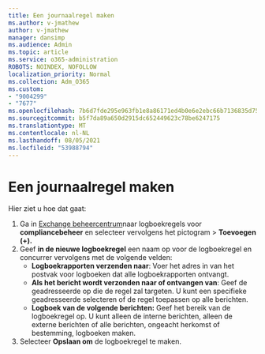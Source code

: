 ```yaml
---
title: Een journaalregel maken
ms.author: v-jmathew
author: v-jmathew
manager: dansimp
ms.audience: Admin
ms.topic: article
ms.service: o365-administration
ROBOTS: NOINDEX, NOFOLLOW
localization_priority: Normal
ms.collection: Adm_O365
ms.custom:
- "9004299"
- "7677"
ms.openlocfilehash: 7b6d7fde295e963fb1e8a86171ed4b0e6e2ebc66b7136835d75f5f8c1b19f9de
ms.sourcegitcommit: b5f7da89a650d2915dc652449623c78be6247175
ms.translationtype: MT
ms.contentlocale: nl-NL
ms.lasthandoff: 08/05/2021
ms.locfileid: "53988794"
---
```

# <a name="create-a-journal-rule"></a>Een journaalregel maken

Hier ziet u hoe dat gaat:

1. Ga in [Exchange beheercentrum](https://go.microsoft.com/fwlink/p/?linkid=2059104)naar logboekregels voor **compliancebeheer** en selecteer vervolgens het pictogram  >   **Toevoegen (+).**
2. Geef **in de nieuwe logboekregel** een naam op voor de logboekregel en concurrer vervolgens met de volgende velden:  
    - **Logboekrapporten verzenden naar**: Voer het adres in van het postvak voor logboeken dat alle logboekrapporten ontvangt.  
    - **Als het bericht wordt verzonden naar of ontvangen van**: Geef de geadresseerde op die de regel zal targeten. U kunt een specifieke geadresseerde selecteren of de regel toepassen op alle berichten.  
    - **Logboek van de volgende berichten:** Geef het bereik van de logboekregel op. U kunt alleen de interne berichten, alleen de externe berichten of alle berichten, ongeacht herkomst of bestemming, logboeken maken.
3. Selecteer **Opslaan om** de logboekregel te maken.
